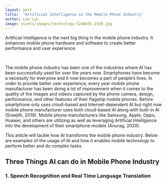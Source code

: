 ```yaml
---
layout: post
title:  "Artificial Intelligence in the Mobile Phone Industry"
author: Lea Lyn 
image: assets/images/technology-5246655_1920.jpg
---
```

Artificial Intelligence is the next big thing in the mobile phone industry. It enhances mobile phone hardware and software to create better performance and user experience. 
 
 <br/>
 




The mobile phone industry has been one of the industries where AI has been successfully used for over the years now. Smartphones have become a necessity for everyone and it now becomes a part of people’s lives. In order to provide better user experience, every year mobile phone manufacturer has been doing a lot of improvement when it comes to the quality of the images and videos captured by the phone camera, design, performance, and other features of their flagship mobile phones. Before smartphone only uses cloud-based and Internet-dependent AI but right now mobile phone manufacturer uses both cloud-based AI along with built-in AI (Sreejith, 2019). Mobile phone manufacturers like Samsung, Apple, Oppo, Huawei, and others are utilizing as well as leveraging Artificial Intelligence into the development of their smartphone models (Anurag, 2020).

This article will tackle how AI transforms the mobile phone industry. Below are examples of the usage of AI and how it enables mobile technology to perform better and do complex tasks.

## Three Things AI can do in Mobile Phone Industry

### 1.	Speech Recognition and Real Time Language Translation 
